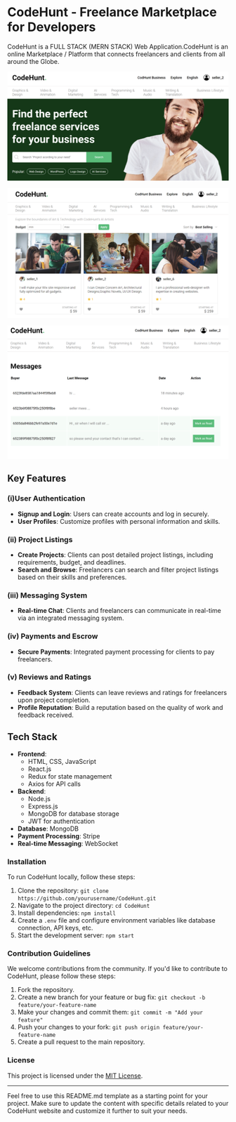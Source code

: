 # CodeHunt - Freelance Marketplace for Developers

CodeHunt is a FULL STACK (MERN STACK) Web Application.CodeHunt is an online Marketplace / Platform that connects freelancers and clients from all around the Globe.

![Gallary Project ](./assets/img1.png?raw=true " Gallary Project ")

![Gallary Project ](./assets/img3.png?raw=true " Gallary Project ")

![Gallary Project ](./assets/img4.png?raw=true " Gallary Project ")

## Key Features

### (i)User Authentication

- **Signup and Login**: Users can create accounts and log in securely.
- **User Profiles**: Customize profiles with personal information and skills.

### (ii) Project Listings

- **Create Projects**: Clients can post detailed project listings, including requirements, budget, and deadlines.
- **Search and Browse**: Freelancers can search and filter project listings based on their skills and preferences.

### (iii) Messaging System

- **Real-time Chat**: Clients and freelancers can communicate in real-time via an integrated messaging system.

### (iv) Payments and Escrow

- **Secure Payments**: Integrated payment processing for clients to pay freelancers.

### (v) Reviews and Ratings

- **Feedback System**: Clients can leave reviews and ratings for freelancers upon project completion.
- **Profile Reputation**: Build a reputation based on the quality of work and feedback received.


##  Tech Stack

- **Frontend**: 
  - HTML, CSS, JavaScript
  - React.js
  - Redux for state management
  - Axios for API calls
- **Backend**:
  - Node.js
  - Express.js
  - MongoDB for database storage
  - JWT for authentication
- **Database**: MongoDB
- **Payment Processing**: Stripe 
- **Real-time Messaging**: WebSocket 

###  Installation

To run CodeHunt locally, follow these steps:

1. Clone the repository: `git clone https://github.com/yourusername/CodeHunt.git`
2. Navigate to the project directory: `cd CodeHunt`
3. Install dependencies: `npm install`
4. Create a `.env` file and configure environment variables like database connection, API keys, etc.
5. Start the development server: `npm start`

###  Contribution Guidelines

We welcome contributions from the community. If you'd like to contribute to CodeHunt, please follow these steps:

1. Fork the repository.
2. Create a new branch for your feature or bug fix: `git checkout -b feature/your-feature-name`
3. Make your changes and commit them: `git commit -m "Add your feature"`
4. Push your changes to your fork: `git push origin feature/your-feature-name`
5. Create a pull request to the main repository.

###  License

This project is licensed under the [MIT License](LICENSE).

---

Feel free to use this README.md template as a starting point for your project. Make sure to update the content with specific details related to your CodeHunt website and customize it further to suit your needs.
